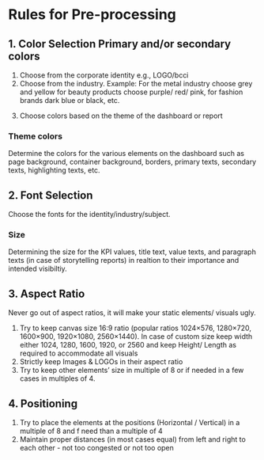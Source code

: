 # Rules for Pre-processing

## 1. Color Selection Primary and/or secondary colors
1. Choose from the corporate identity e.g., LOGO/bcci
2. Choose from the industry. Example: For the metal industry choose grey and yellow for beauty products choose purple/ red/ pink, 
for fashion brands dark blue or black, etc.
3) Choose colors based on the theme of the dashboard or report 

### Theme colors 
Determine the colors for the various elements on the dashboard such as page background, container background, borders, primary texts, secondary texts, highlighting texts, etc.


## 2. Font Selection
Choose the fonts for the identity/industry/subject.

### Size
Determining the size for the KPI values, title text, value texts, and paragraph texts (in case of storytelling reports) in realtion to their importance and intended visibiltiy.

## 3. Aspect Ratio
Never go out of aspect ratios, it will make your static elements/ visuals ugly.

1. Try to keep canvas size 16:9 ratio (popular ratios 1024×576, 1280×720, 1600×900, 1920×1080, 2560×1440). In case of custom size keep width either 1024, 1280, 1600, 1920, or 2560 and keep Height/ Length as required to accommodate all visuals
2. Strictly keep Images & LOGOs in their aspect ratio
3. Try to keep other elements’ size in multiple of 8 or if needed in a few cases in multiples of 4.

## 4. Positioning
1. Try to place the elements at the positions (Horizontal / Vertical) in a multiple of 8 and f need than a multiple of 4
2. Maintain proper distances (in most cases equal) from left and right to each other - not too congested or not too open
